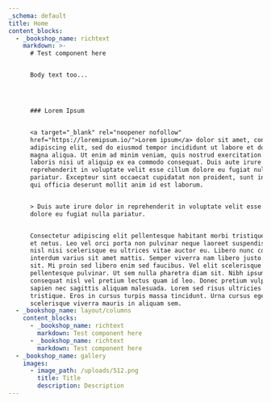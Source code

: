 ```yaml
---
_schema: default
title: Home
content_blocks:
  - _bookshop_name: richtext
    markdown: >-
      # Test component here


      Body text too...




      ### Lorem Ipsum


      <a target="_blank" rel="noopener nofollow"
      href="https://loremipsum.io/">Lorem ipsum</a> dolor sit amet, consectetur
      adipiscing elit, sed do eiusmod tempor incididunt ut labore et dolore
      magna aliqua. Ut enim ad minim veniam, quis nostrud exercitation ullamco
      laboris nisi ut aliquip ex ea commodo consequat. Duis aute irure dolor in
      reprehenderit in voluptate velit esse cillum dolore eu fugiat nulla
      pariatur. Excepteur sint occaecat cupidatat non proident, sunt in culpa
      qui officia deserunt mollit anim id est laborum.


      > Duis aute irure dolor in reprehenderit in voluptate velit esse cillum
      dolore eu fugiat nulla pariatur.


      Consectetur adipiscing elit pellentesque habitant morbi tristique senectus
      et netus. Leo vel orci porta non pulvinar neque laoreet suspendisse. In
      nisl nisi scelerisque eu ultrices vitae auctor eu. Libero nunc consequat
      interdum varius sit amet mattis. Semper viverra nam libero justo laoreet
      sit. Mi proin sed libero enim sed faucibus. Vel elit scelerisque mauris
      pellentesque pulvinar. Ut sem nulla pharetra diam sit. Nibh ipsum
      consequat nisl vel pretium lectus quam id leo. Donec pretium vulputate
      sapien nec sagittis aliquam malesuada. Lorem sed risus ultricies
      tristique. Eros in cursus turpis massa tincidunt. Urna cursus eget nunc
      scelerisque viverra mauris in aliquam sem.
  - _bookshop_name: layout/columns
    content_blocks:
      - _bookshop_name: richtext
        markdown: Test component here
      - _bookshop_name: richtext
        markdown: Test component here
  - _bookshop_name: gallery
    images:
      - image_path: /uploads/512.png
        title: Title
        description: Description
---
```

